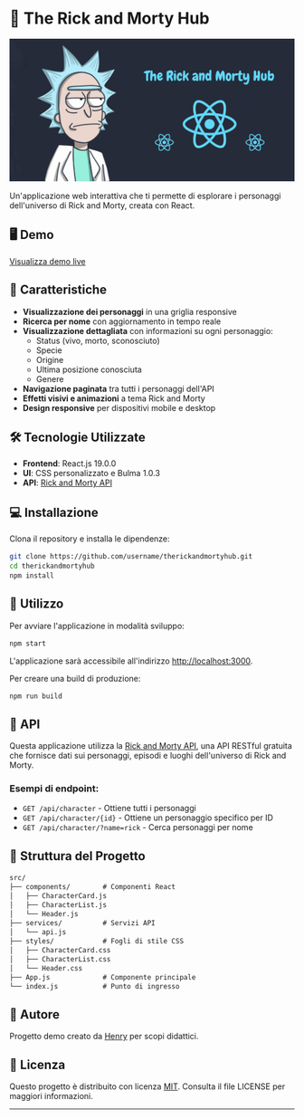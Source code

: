 
# 🌌 The Rick and Morty Hub

![Rick and Morty](./public/cover.gif)

Un'applicazione web interattiva che ti permette di esplorare i personaggi dell'universo di Rick and Morty, creata con React.

## 🖥️ Demo
[Visualizza demo live](https://)

## 🚀 Caratteristiche
- **Visualizzazione dei personaggi** in una griglia responsive
- **Ricerca per nome** con aggiornamento in tempo reale
- **Visualizzazione dettagliata** con informazioni su ogni personaggio:
  - Status (vivo, morto, sconosciuto)
  - Specie
  - Origine
  - Ultima posizione conosciuta
  - Genere
- **Navigazione paginata** tra tutti i personaggi dell'API
- **Effetti visivi e animazioni** a tema Rick and Morty
- **Design responsive** per dispositivi mobile e desktop

## 🛠️ Tecnologie Utilizzate
- **Frontend**: React.js 19.0.0
- **UI**: CSS personalizzato e Bulma 1.0.3
- **API**: [Rick and Morty API](https://rickandmortyapi.com/)

## 💻 Installazione

Clona il repository e installa le dipendenze:

```bash
git clone https://github.com/username/therickandmortyhub.git
cd therickandmortyhub
npm install
```

## 🚀 Utilizzo

Per avviare l'applicazione in modalità sviluppo:

```bash
npm start
```

L'applicazione sarà accessibile all'indirizzo [http://localhost:3000](http://localhost:3000).

Per creare una build di produzione:

```bash
npm run build
```

## 🔌 API

Questa applicazione utilizza la [Rick and Morty API](https://rickandmortyapi.com/), una API RESTful gratuita che fornisce dati sui personaggi, episodi e luoghi dell'universo di Rick and Morty.

### Esempi di endpoint:
- `GET /api/character` - Ottiene tutti i personaggi
- `GET /api/character/{id}` - Ottiene un personaggio specifico per ID
- `GET /api/character/?name=rick` - Cerca personaggi per nome

## 📁 Struttura del Progetto

```
src/
├── components/        # Componenti React
│   ├── CharacterCard.js
│   ├── CharacterList.js
│   └── Header.js
├── services/          # Servizi API
│   └── api.js
├── styles/            # Fogli di stile CSS
│   ├── CharacterCard.css
│   ├── CharacterList.css
│   └── Header.css
├── App.js             # Componente principale
└── index.js           # Punto di ingresso
```

## 👤 Autore
Progetto demo creato da [Henry](https://github.com/henry8913) per scopi didattici.

## 📝 Licenza
Questo progetto è distribuito con licenza [MIT](https://). Consulta il file LICENSE per maggiori informazioni.

---


